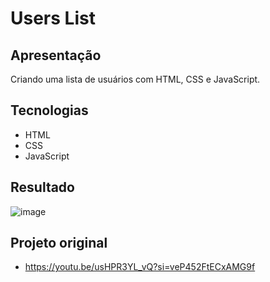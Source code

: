 # Users List

## Apresentação
Criando uma lista de usuários com HTML, CSS e JavaScript.

## Tecnologias
- HTML
- CSS
- JavaScript

## Resultado
![image](https://github.com/IagoMagalhaes23/Web-Developer/assets/65053026/426a68d2-80c5-4b3f-baed-eab247150176)

## Projeto original
- https://youtu.be/usHPR3YL_vQ?si=veP452FtECxAMG9f
